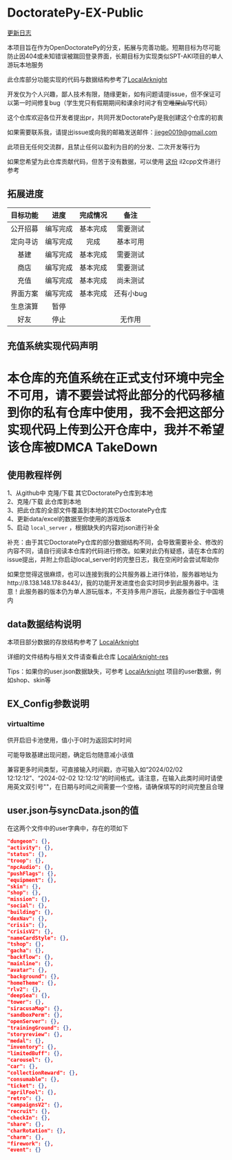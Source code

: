 # DoctoratePy-EX-Public

[更新日志](https://github.com/jiellll1219/OpenDoctoratePy-EX-Public/tree/main/docs/updata_log.md)

本项目旨在作为OpenDoctoratePy的分支，拓展与完善功能。短期目标为尽可能防止因404或未知错误被踹回登录界面，长期目标为实现类似SPT-AKI项目的单人游玩本地服务

此仓库部分功能实现的代码与数据结构参考了[LocalArknight](https://github.com/jiellll1219/LocalArknight)

开发仅为个人兴趣，鄙人技术有限，随缘更新，如有问题请提issue，但不保证可以第一时间修复bug（学生党只有假期期间和课余时间才有空~~堆屎山~~写代码）

这个仓库欢迎各位开发者提出pr，共同开发DoctoratePy是我创建这个仓库的初衷

如果需要联系我，请提出issue或向我的邮箱发送邮件：jiege0019@gmail.com

此项目无任何交流群，且禁止任何以盈利为目的的分发、二次开发等行为

如果您希望为此仓库贡献代码，但苦于没有数据，可以使用 [这份](https://drive.google.com/file/d/1q7I_cAFzMtyZ2EYqd1IlZLez1uRElgTv/view?usp=sharing) il2cpp文件进行参考

## 拓展进度

| 目标功能 | 进度 | 完成情况 | 备注 |
|:---:|:---:|:---:|:---:|
| 公开招募 | 编写完成 | 基本完成 | 需要测试 |
| 定向寻访 | 编写完成 | 完成 | 基本可用 |
| 基建 | 编写完成 | 基本完成 | 需要测试 |
| 商店 | 编写完成 | 基本完成 | 需要测试 |
| 充值 | 编写完成 | 基本完成 | 尚未测试 |
| 界面方案 | 编写完成 | 基本完成 | 还有小bug |
| 生息演算 | 暂停 |  |  |
| 好友 | 停止 |  | 无作用 |

## 充值系统实现代码声明

# **本仓库的充值系统在正式支付环境中完全不可用，请不要尝试将此部分的代码移植到你的私有仓库中使用，我不会把这部分实现代码上传到公开仓库中，我并不希望该仓库被DMCA TakeDown**

## 使用教程样例

1、从github中 克隆/下载 其它DoctoratePy仓库到本地  
2、克隆/下载 此仓库到本地  
3、把此仓库的全部文件覆盖到本地的其它DoctoratePy仓库  
4、更新data/excel的数据至你使用的游戏版本  
5、启动 `local_server` ，根据缺失的内容对json进行补全

补充：由于其它DoctoratePy仓库的部分数据结构不同，会导致需要补全、修改的内容不同，请自行阅读本仓库的代码进行修改。如果对此仍有疑惑，请在本仓库的issue提出，并附上你启动local_server时的完整日志，我在空闲时会尝试帮助你

如果您觉得这很麻烦，也可以连接到我的公共服务器上进行体验，服务器地址为http://8.138.148.178:8443/，我的功能开发进度也会实时同步到此服务器中。注意！此服务器的版本仍为单人游玩版本，不支持多用户游玩，此服务器位于中国境内

## data数据结构说明

本项目部分数据的存放结构参考了 [LocalArknight](https://github.com/jiellll1219/LocalArknight)

详细的文件结构与相关文件请查看此仓库 [LocalArknight-res](https://github.com/jiellll1219/LocalArknight-res)

Tips：如果你的user.json数据缺失，可参考 [LocalArknight](https://github.com/jiellll1219/LocalArknight) 项目的user数据，例如shop、skin等

## EX_Config参数说明

### virtualtime

供开启旧卡池使用，值小于0时为返回实时时间

可能导致基建出现问题，确定后勿随意减小该值

兼容更多时间类型，可直接输入时间戳，亦可输入如“2024/02/02 12:12:12”、“2024-02-02 12:12:12”的时间格式。请注意，在输入此类时间时请使用英文双引号""，在日期与时间之间需要一个空格，请确保填写的时间完整且合理

## user.json与syncData.json的值

在这两个文件中的user字典中，存在的项如下

```json
"dungeon": {},
"activity": {},
"status": {},
"troop": {},
"npcAudio": {},
"pushFlags": {},
"equipment": {},
"skin": {},
"shop": {},
"mission": {},
"social": {},
"building": {},
"dexNav": {},
"crisis": {},
"crisisV2": {},
"nameCardStyle": {},
"tshop": {},
"gacha": {},
"backflow": {},
"mainline": {},
"avatar": {},
"background": {},
"homeTheme": {},
"rlv2": {},
"deepSea": {},
"tower": {},
"siracusaMap": {},
"sandboxPerm": {},
"openServer": {},
"trainingGround": {},
"storyreview": {},
"medal": {},
"inventory": {},
"limitedBuff": {},
"carousel": {},
"car": {},
"collectionReward": {},
"consumable": {},
"ticket": {},
"aprilFool": {},
"retro": {},
"campaignsV2": {},
"recruit": {},
"checkIn": {},
"share": {},
"charRotation": {},
"charm": {},
"firework": {},
"event": {}
```